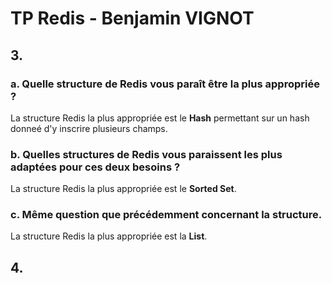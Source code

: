 # TP Redis - Benjamin VIGNOT

## 3.

### a. Quelle structure de Redis vous paraît être la plus appropriée ?
La structure Redis la plus appropriée est le **Hash** permettant sur un hash donneé d'y inscrire plusieurs champs.

### b. Quelles structures de Redis vous paraissent les plus adaptées pour ces deux besoins ?
La structure Redis la plus appropriée est le **Sorted Set**.

### c. Même question que précédemment concernant la structure.
La structure Redis la plus appropriée est la **List**.

## 4.



